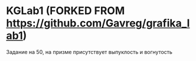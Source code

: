 # KGLab1 (FORKED FROM https://github.com/Gavreg/grafika_lab1)
Задание на 50, на призме присутствует выпуклость и вогнутость
